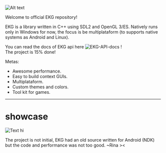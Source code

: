 ![Alt text](/ekg.png?raw=true)

Welcome to official EKG repository!

EKG is a library written in C++ using SDL2 and OpenGL 3/ES.
Natively runs only in Windows for now, the focus is be multiplataform (to supports native systems as Android and Linux).

You can read the docs of EKG api here ![EKG-API-docs](https://github.com/ekg-ez-build-gui/ekg-api-docs/) ! \
The project is 15% done!

Metas:
- Awesome performance.
- Easy to build context GUIs.
- Multiplataform.
- Custom themes and colors.
- Tool kit for games.

----

# showcase

![Text hi](https://github.com/ekg-ez-build-gui/ekg/blob/main/splashes-dev/splash-actual-state.png?raw=true)

The project is not initial, EKG had an old source written for Android (NDK) but the code and performance was not too good.
~Rina ><
